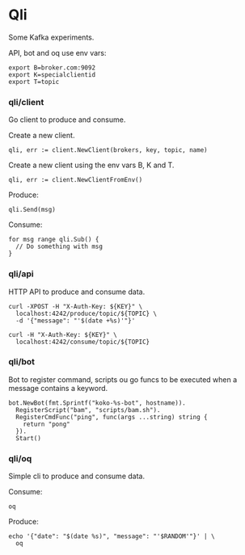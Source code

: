 # Qli

Some Kafka experiments.

API, bot and oq use env vars:

```
export B=broker.com:9092
export K=specialclientid
export T=topic
```

### qli/client

Go client to produce and consume.

Create a new client.

```
qli, err := client.NewClient(brokers, key, topic, name)
```

Create a new client using the env vars B, K and T.

```
qli, err := client.NewClientFromEnv()
```

Produce:

```
qli.Send(msg)
```

Consume:
```
for msg range qli.Sub() {
  // Do something with msg
}

```

### qli/api

HTTP API to produce and consume data.

```
curl -XPOST -H "X-Auth-Key: ${KEY}" \
  localhost:4242/produce/topic/${TOPIC} \
  -d '{"message": "'$(date +%s)'"}'

curl -H "X-Auth-Key: ${KEY}" \
  localhost:4242/consume/topic/${TOPIC}
```

### qli/bot

Bot to register command, scripts ou go funcs to be executed when
a message contains a keyword.

```
bot.NewBot(fmt.Sprintf("koko-%s-bot", hostname)).
  RegisterScript("bam", "scripts/bam.sh").
  RegisterCmdFunc("ping", func(args ...string) string {
    return "pong"
  }).
  Start()
```

### qli/oq

Simple cli to produce and consume data.

Consume:
```
oq
```

Produce:
```
echo '{"date": "$(date %s)", "message": "'$RANDOM'"}' | \
  oq
```
